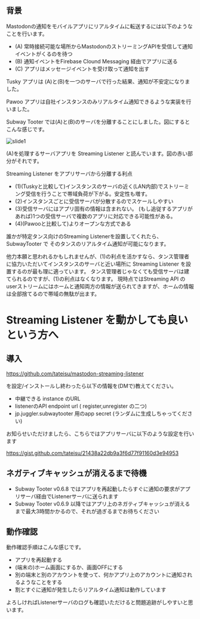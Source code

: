 ## 背景

Mastodonの通知をモバイルアプリにリアルタイムに転送するには以下のようなことを行います。

- (A) 常時接続可能な場所からMastodonのストリーミングAPIを受信して通知イベントがくるのを待つ
- (B) 通知イベントをFirebase Clound Messaging 経由でアプリに送る
- (C) アプリはメッセージイベントを受け取って通知を出す

Tusky アプリは (A)と(B)を一つのサーバで行った結果、通知が不安定になりました。

Pawoo アプリは自社インスタンスのみリアルタイム通知できるような実装を行いました。

Subway Tooter では(A)と(B)のサーバを分離することにしました。図にするとこんな感じです。

![slide1](https://cloud.githubusercontent.com/assets/333944/26376504/af071c76-4047-11e7-9308-2cd538be0439.jpg)

(A)を処理するサーバアプリを Streaming Listener と読んでいます。図の赤い部分がそれです。

Streaming Listener をアプリサーバから分離する利点
- (1)(Tuskyと比較して)インスタンスのサーバの近く(LAN内部)でストリーミング受信を行うことで帯域負荷が下がる。安定性も増す。
- (2)インスタンスごとに受信サーバが分散するのでスケールしやすい
- (3)受信サーバにはアプリ固有の情報は含まれない。 (もし追従するアプリがあれば)1つの受信サーバで複数のアプリに対応できる可能性がある。
- (4)(Pawooと比較して)よりオープンな方式である

誰かが特定タンス向けのStreaming Listenerを設置してくれたら、SubwayTooter で そのタンスのリアルタイム通知が可能になります。

他力本願と思われるかもしれませんが、(1)の利点を活かすなら、タンス管理者に協力いただいてインスタンスのサーバと近い場所に Streaming Listener を設置するのが最も理に適っています。
タンス管理者じゃなくても受信サーバは建てられるのですが、(1)の利点はなくなります。
現時点ではStreaming API の userストリームにはホームと通知両方の情報が送られてきますが、ホームの情報は全部捨てるので帯域の無駄が出ます。


# Streaming Listener を動かしても良いという方へ

## 導入

https://github.com/tateisu/mastodon-streaming-listener 

を設定/インストールし終わったら以下の情報を(DMで)教えてください。
- 中継できる instance のURL 
- listenerのAPI endpoint url ( register,unregister の二つ)
- jp.juggler.subwaytooter 用のapp secret (ランダムに生成しちゃってください)

お知らせいただけましたら、こちらではアプリサーバに以下のような設定を行います

https://gist.github.com/tateisu/21438a22db9a3f6d77f91160d3e94953

## ネガティブキャッシュが消えるまで待機
- Subway Tooter v0.6.8 ではアプリを再起動したらすぐに通知の要求がアプリサーバ経由でListenerサーバに送られます
- Subway Tooter v0.6.9 以降ではアプリ上のネガティブキャッシュが消えるまで最大3時間かかるので、それが過ぎるまでお待ちください

## 動作確認

動作確認手順はこんな感じです。

- アプリを再起動する
- (端末の)ホーム画面にするか、画面OFFにする
- 別の端末と別のアカウントを使って、何かアプリ上のアカウントに通知されるようなことをする
- 割とすぐに通知が発生したらリアルタイム通知は動作しています

よろしければListenerサーバのログも確認いただけると問題追跡がしやすいと思います。

